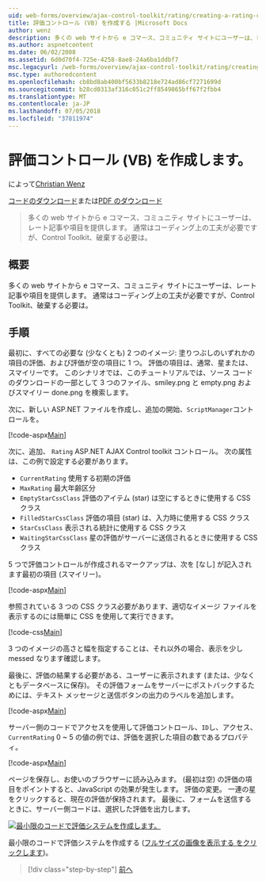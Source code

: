 ```yaml
---
uid: web-forms/overview/ajax-control-toolkit/rating/creating-a-rating-control-vb
title: 評価コントロール (VB) を作成する |Microsoft Docs
author: wenz
description: 多くの web サイトから e コマース、コミュニティ サイトにユーザーは、レート記事や項目を提供します。 これは、通常コーディング上の工夫が必要ですが、ので、.
ms.author: aspnetcontent
ms.date: 06/02/2008
ms.assetid: 6d0d70f4-725e-4258-8ae8-24a6ba1ddbf7
msc.legacyurl: /web-forms/overview/ajax-control-toolkit/rating/creating-a-rating-control-vb
msc.type: authoredcontent
ms.openlocfilehash: cb8bd8ab400bf5633b8218e724ad86cf7271699d
ms.sourcegitcommit: b28cd0313af316c051c2ff8549865bff67f2fbb4
ms.translationtype: MT
ms.contentlocale: ja-JP
ms.lasthandoff: 07/05/2018
ms.locfileid: "37811974"
---
```

<a name="creating-a-rating-control-vb"></a>評価コントロール (VB) を作成します。
====================
によって[Christian Wenz](https://github.com/wenz)

[コードのダウンロード](http://download.microsoft.com/download/9/3/f/93f8daea-bebd-4821-833b-95205389c7d0/rating0.vb.zip)または[PDF のダウンロード](http://download.microsoft.com/download/2/d/c/2dc10e34-6983-41d4-9c08-f78f5387d32b/rating0VB.pdf)

> 多くの web サイトから e コマース、コミュニティ サイトにユーザーは、レート記事や項目を提供します。 通常はコーディング上の工夫が必要ですが、Control Toolkit、破棄する必要は。


## <a name="overview"></a>概要

多くの web サイトから e コマース、コミュニティ サイトにユーザーは、レート記事や項目を提供します。 通常はコーディング上の工夫が必要ですが、Control Toolkit、破棄する必要は。

## <a name="steps"></a>手順

最初に、すべての必要な (少なくとも) 2 つのイメージ: 塗りつぶしのいずれかの項目の評価、および評価が空の項目に 1 つ。 評価の項目は、通常、星または、スマイリーです。 このシナリオでは、このチュートリアルでは、ソース コードのダウンロードの一部として 3 つのファイル、smiley.png と empty.png およびスマイリー done.png を検索します。

次に、新しい ASP.NET ファイルを作成し、追加の開始、`ScriptManager`コントロールを。

[!code-aspx[Main](creating-a-rating-control-vb/samples/sample1.aspx)]

次に、追加、 `Rating` ASP.NET AJAX Control toolkit コントロール。 次の属性は、この例で設定する必要があります。

- `CurrentRating` 使用する初期の評価
- `MaxRating` 最大年齢区分
- `EmptyStarCssClass` 評価のアイテム (star) は空にするときに使用する CSS クラス
- `FilledStarCssClass` 評価の項目 (star) は、入力時に使用する CSS クラス
- `StarCssClass` 表示される統計に使用する CSS クラス
- `WaitingStarCssClass` 星の評価がサーバーに送信されるときに使用する CSS クラス

5 つで評価コントロールが作成されるマークアップは、次を [なし] が記入されます最初の項目 (スマイリー)。

[!code-aspx[Main](creating-a-rating-control-vb/samples/sample2.aspx)]

参照されている 3 つの CSS クラス必要があります、適切なイメージ ファイルを表示するのには簡単に CSS を使用して実行できます。

[!code-css[Main](creating-a-rating-control-vb/samples/sample3.css)]

3 つのイメージの高さと幅を指定することは、それ以外の場合、表示を少し messed なります確認します。

最後に、評価の結果する必要がある、ユーザーに表示されます (または、少なくともデータベースに保存)。 その評価フォームをサーバーにポストバックするためには、テキスト メッセージと送信ボタンの出力のラベルを追加します。

[!code-aspx[Main](creating-a-rating-control-vb/samples/sample4.aspx)]

サーバー側のコードでアクセスを使用して評価コントロール、`ID`し、アクセス、 `CurrentRating` 0 ~ 5 の値の例では、評価を選択した項目の数であるプロパティ。

[!code-aspx[Main](creating-a-rating-control-vb/samples/sample5.aspx)]

ページを保存し、お使いのブラウザーに読み込みます。 (最初は空) の評価の項目をポイントすると、JavaScript の効果が発生します。 評価の変更。 一連の星をクリックすると、現在の評価が保持されます。 最後に、フォームを送信するときに、サーバー側コードは、選択した評価を出力します。


[![最小限のコードで評価システムを作成します。](creating-a-rating-control-vb/_static/image2.png)](creating-a-rating-control-vb/_static/image1.png)

最小限のコードで評価システムを作成する ([フルサイズの画像を表示する をクリックします](creating-a-rating-control-vb/_static/image3.png))。

> [!div class="step-by-step"]
> [前へ](creating-a-rating-control-cs.md)
